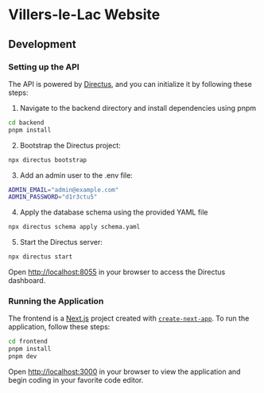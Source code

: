 # Villers-le-Lac Website

## Development

### Setting up the API

The API is powered by [Directus](https://directus.io/), and you can initialize it by following these steps:

1. Navigate to the backend directory and install dependencies using pnpm

```sh
cd backend
pnpm install
```

2. Bootstrap the Directus project:

```sh
npx directus bootstrap
```

3. Add an admin user to the .env file:

```sh
ADMIN_EMAIL="admin@example.com"
ADMIN_PASSWORD="d1r3ctu5"
```

4. Apply the database schema using the provided YAML file

```sh
npx directus schema apply schema.yaml
```

5. Start the Directus server:

```sh
npx directus start
```

Open [http://localhost:8055](http://localhost:8055) in your browser to access the Directus dashboard.

### Running the Application

The frontend is a [Next.js](https://nextjs.org/) project created with [`create-next-app`](https://github.com/vercel/next.js/tree/canary/packages/create-next-app). To run the application, follow these steps:

```sh
cd frontend
pnpm install
pnpm dev
```

Open [http://localhost:3000](http://localhost:3000) in your browser to view the application and begin coding in your favorite code editor.
